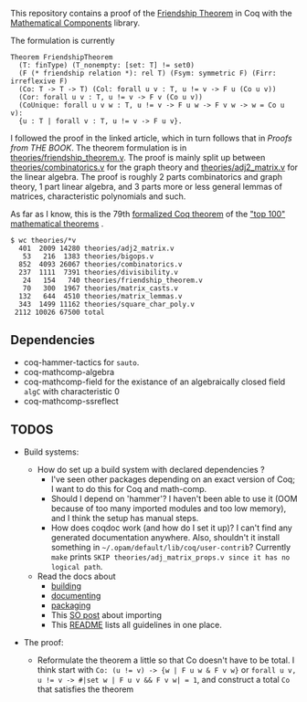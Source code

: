This repository contains a proof of the [Friendship Theorem](https://math.mit.edu/~apost/courses/18.204-2016/18.204_Elizabeth_Walker_final_paper.pdf) in Coq with the [Mathematical Components](https://math-comp.github.io/) library.

The formulation is currently
``` {coq}
Theorem FriendshipTheorem
  (T: finType) (T_nonempty: [set: T] != set0)
  (F (* friendship relation *): rel T) (Fsym: symmetric F) (Firr: irreflexive F)
  (Co: T -> T -> T) (Col: forall u v : T, u != v -> F u (Co u v))
  (Cor: forall u v : T, u != v -> F v (Co u v))
  (CoUnique: forall u v w : T, u != v -> F u w -> F v w -> w = Co u v):
  {u : T | forall v : T, u != v -> F u v}.
```

I followed the proof in the linked article, which in turn follows that
in *Proofs from THE BOOK*. The theorem formulation is in
[theories/friendship_theorem.v](theories/friendship_theorem.v). The
proof is mainly split up between
[theories/combinatorics.v](theories/combinatorics.v) for the graph
theory and [theories/adj2_matrix.v](theories/adj2_matrix.v) for the
linear algebra. The proof is roughly 2 parts combinatorics and graph
theory, 1 part linear algebra, and 3 parts more or less general lemmas
of matrices, characteristic polynomials and such.

As far as I know, this is the 79th [formalized Coq theorem](https://madiot.fr/coq100/) of the ["top 100" mathematical theorems](http://www.cs.ru.nl/~freek/100/) .

```
$ wc theories/*v
  401  2009 14280 theories/adj2_matrix.v
   53   216  1383 theories/bigops.v
  852  4093 26067 theories/combinatorics.v
  237  1111  7391 theories/divisibility.v
   24   154   740 theories/friendship_theorem.v
   70   300  1967 theories/matrix_casts.v
  132   644  4510 theories/matrix_lemmas.v
  343  1499 11162 theories/square_char_poly.v
 2112 10026 67500 total
```

## Dependencies
* coq-hammer-tactics for `sauto`.
* coq-mathcomp-algebra
* coq-mathcomp-field for the existance of an algebraically closed field `algC` with characteristic 0
* coq-mathcomp-ssreflect


## TODOS 
* Build systems:
  * How do set up a build system with declared dependencies ? 
	* I've seen other packages depending on an exact version of Coq; I
      want to do this for Coq and math-comp.
	* Should I depend on 'hammer'? I haven't been able to use it (OOM
      because of too many imported modules and too low memory), and I
      think the setup has manual steps.
	* How does coqdoc work (and how do I set it up)? I can't find any
      generated documentation anywhere. Also, shouldn't it install
      something in `~/.opam/default/lib/coq/user-contrib`? Currently
      `make` prints `SKIP theories/adj_matrix_props.v since it has no`
      `logical path`.
  * Read the docs about 
	* [building](https://coq.inria.fr/refman/practical-tools/utilities.html#building-a-coq-project-with-coq-makefile)
	* [documenting](https://coq.inria.fr/refman/using/tools/coqdoc.html)
	* [packaging](https://coq.inria.fr/opam-packaging.html)
	* This [SO post](https://stackoverflow.com/questions/53822753/coqide-error-with-exporting-modules-in-the-same-library) about importing 
	* This [README](https://github.com/coq-community/manifesto/wiki/Recommended-Project-Structure) lists all guidelines in one place.

* The proof:
  * Reformulate the theorem a little so that Co doesn't have to be
    total. I think start with `Co: (u != v) -> {w | F u w & F v w}`
	or `forall u v, u != v -> #|set w | F u v && F v w| = 1`, and construct
    a total `Co` that satisfies the theorem 
